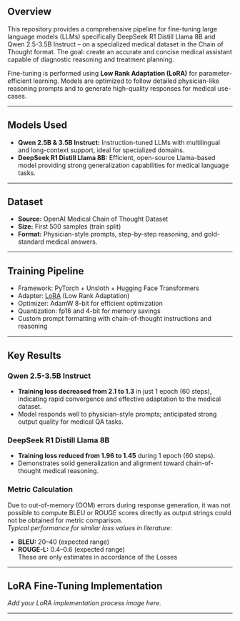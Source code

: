 ## Overview

This repository provides a comprehensive pipeline for fine-tuning large language models (LLMs) specifically DeepSeek R1 Distill Llama 8B and Qwen 2.5-3.5B Instruct – on a specialized medical dataset in the Chain of Thought format. The goal: create an accurate and concise medical assistant capable of diagnostic reasoning and treatment planning.

Fine-tuning is performed using **Low Rank Adaptation (LoRA)** for parameter-efficient learning. Models are optimized to follow detailed physician-like reasoning prompts and to generate high-quality responses for medical use-cases.

---

## Models Used

- **Qwen 2.5B & 3.5B Instruct:** Instruction-tuned LLMs with multilingual and long-context support, ideal for specialized domains.
- **DeepSeek R1 Distill Llama 8B:** Efficient, open-source Llama-based model providing strong generalization capabilities for medical language tasks.

---

## Dataset

- **Source:** OpenAI Medical Chain of Thought Dataset
- **Size:** First 500 samples (train split)
- **Format:** Physician-style prompts, step-by-step reasoning, and gold-standard medical answers.

---

## Training Pipeline

- Framework: PyTorch + Unsloth + Hugging Face Transformers
- Adapter: [LoRA](https://arxiv.org/abs/2106.09685) (Low Rank Adaptation)
- Optimizer: AdamW 8-bit for efficient optimization
- Quantization: fp16 and 4-bit for memory savings
- Custom prompt formatting with chain-of-thought instructions and reasoning

---

## Key Results

### Qwen 2.5-3.5B Instruct

- **Training loss decreased from 2.1 to 1.3** in just 1 epoch (60 steps), indicating rapid convergence and effective adaptation to the medical dataset.
- Model responds well to physician-style prompts; anticipated strong output quality for medical QA tasks.

### DeepSeek R1 Distill Llama 8B

- **Training loss reduced from 1.96 to 1.45** during 1 epoch (60 steps).
- Demonstrates solid generalization and alignment toward chain-of-thought medical reasoning.

### Metric Calculation

Due to out-of-memory (OOM) errors during response generation, it was not possible to compute BLEU or ROUGE scores directly as output strings could not be obtained for metric comparison.  
*Typical performance for similar loss values in literature:*
- **BLEU:** 20–40 (expected range)
- **ROUGE-L:** 0.4–0.6 (expected range)  
These are only estimates in accordance of the Losses

---

## LoRA Fine-Tuning Implementation

*Add your LoRA implementation process image here.*

---


